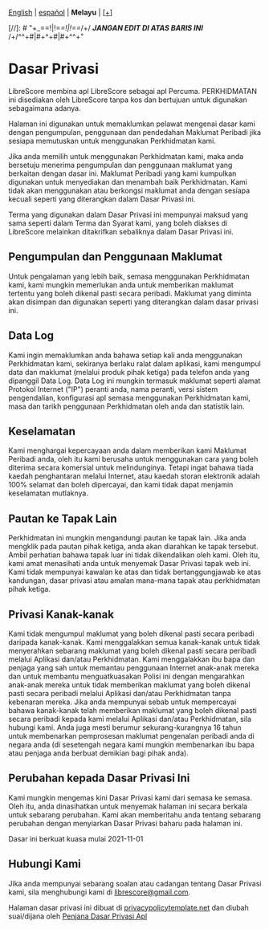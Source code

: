 <div dir="ltr" align="left">

&#8206;[English](/docs/en/PRIVACY-POLICY.md) | &#8206;[español](/docs/es/POLÍTICA-DE-PRIVACIDAD.md) | &#8206;**Melayu** | &#8206;[[+]](https://librescore.ddns.net/projects/librescore/docs)

[//]: # "\+\_==!|!=_=!|!==_/+/ ***JANGAN EDIT DI ATAS BARIS INI*** /+/^^+#|#+^+#|#+^^\+\"

# Dasar Privasi

LibreScore membina apl LibreScore sebagai apl Percuma. PERKHIDMATAN ini disediakan oleh LibreScore tanpa kos dan bertujuan untuk digunakan sebagaimana adanya.

Halaman ini digunakan untuk memaklumkan pelawat mengenai dasar kami dengan pengumpulan, penggunaan dan pendedahan Maklumat Peribadi jika sesiapa memutuskan untuk menggunakan Perkhidmatan kami.

Jika anda memilih untuk menggunakan Perkhidmatan kami, maka anda bersetuju menerima pengumpulan dan penggunaan maklumat yang berkaitan dengan dasar ini. Maklumat Peribadi yang kami kumpulkan digunakan untuk menyediakan dan menambah baik Perkhidmatan. Kami tidak akan menggunakan atau berkongsi maklumat anda dengan sesiapa kecuali seperti yang diterangkan dalam Dasar Privasi ini.

Terma yang digunakan dalam Dasar Privasi ini mempunyai maksud yang sama seperti dalam Terma dan Syarat kami, yang boleh diakses di LibreScore melainkan ditakrifkan sebaliknya dalam Dasar Privasi ini.

## Pengumpulan dan Penggunaan Maklumat

Untuk pengalaman yang lebih baik, semasa menggunakan Perkhidmatan kami, kami mungkin memerlukan anda untuk memberikan maklumat tertentu yang boleh dikenal pasti secara peribadi. Maklumat yang diminta akan disimpan dan digunakan seperti yang diterangkan dalam dasar privasi ini.

## Data Log

Kami ingin memaklumkan anda bahawa setiap kali anda menggunakan Perkhidmatan kami, sekiranya berlaku ralat dalam aplikasi, kami mengumpul data dan maklumat (melalui produk pihak ketiga) pada telefon anda yang dipanggil Data Log. Data Log ini mungkin termasuk maklumat seperti alamat Protokol Internet (\"IP\") peranti anda, nama peranti, versi sistem pengendalian, konfigurasi apl semasa menggunakan Perkhidmatan kami, masa dan tarikh penggunaan Perkhidmatan oleh anda dan statistik lain.

## Keselamatan

Kami menghargai kepercayaan anda dalam memberikan kami Maklumat Peribadi anda, oleh itu kami berusaha untuk menggunakan cara yang boleh diterima secara komersial untuk melindunginya. Tetapi ingat bahawa tiada kaedah penghantaran melalui Internet, atau kaedah storan elektronik adalah 100% selamat dan boleh dipercayai, dan kami tidak dapat menjamin keselamatan mutlaknya.

## Pautan ke Tapak Lain

Perkhidmatan ini mungkin mengandungi pautan ke tapak lain. Jika anda mengklik pada pautan pihak ketiga, anda akan diarahkan ke tapak tersebut. Ambil perhatian bahawa tapak luar ini tidak dikendalikan oleh kami. Oleh itu, kami amat menasihati anda untuk menyemak Dasar Privasi tapak web ini. Kami tidak mempunyai kawalan ke atas dan tidak bertanggungjawab ke atas kandungan, dasar privasi atau amalan mana-mana tapak atau perkhidmatan pihak ketiga.

## Privasi Kanak-kanak

Kami tidak mengumpul maklumat yang boleh dikenal pasti secara peribadi daripada kanak-kanak. Kami menggalakkan semua kanak-kanak untuk tidak menyerahkan sebarang maklumat yang boleh dikenal pasti secara peribadi melalui Aplikasi dan/atau Perkhidmatan. Kami menggalakkan ibu bapa dan penjaga yang sah untuk memantau penggunaan Internet anak-anak mereka dan untuk membantu menguatkuasakan Polisi ini dengan mengarahkan anak-anak mereka untuk tidak memberikan maklumat yang boleh dikenal pasti secara peribadi melalui Aplikasi dan/atau Perkhidmatan tanpa kebenaran mereka. Jika anda mempunyai sebab untuk mempercayai bahawa kanak-kanak telah memberikan maklumat yang boleh dikenal pasti secara peribadi kepada kami melalui Aplikasi dan/atau Perkhidmatan, sila hubungi kami. Anda juga mesti berumur sekurang-kurangnya 16 tahun untuk membenarkan pemprosesan maklumat pengenalan peribadi anda di negara anda (di sesetengah negara kami mungkin membenarkan ibu bapa atau penjaga anda berbuat demikian bagi pihak anda).

## Perubahan kepada Dasar Privasi Ini

Kami mungkin mengemas kini Dasar Privasi kami dari semasa ke semasa. Oleh itu, anda dinasihatkan untuk menyemak halaman ini secara berkala untuk sebarang perubahan. Kami akan memberitahu anda tentang sebarang perubahan dengan menyiarkan Dasar Privasi baharu pada halaman ini.

Dasar ini berkuat kuasa mulai 2021-11-01

## Hubungi Kami

Jika anda mempunyai sebarang soalan atau cadangan tentang Dasar Privasi kami, sila menghubungi kami di [librescore@gmail.com](mailto:librescore@gmail.com).

Halaman dasar privasi ini dibuat di [privacypolicytemplate.net](https://privacypolicytemplate.net) dan diubah suai/dijana oleh [Penjana Dasar Privasi Apl](https://app-privacy-policy-generator.nisrulz.com)
